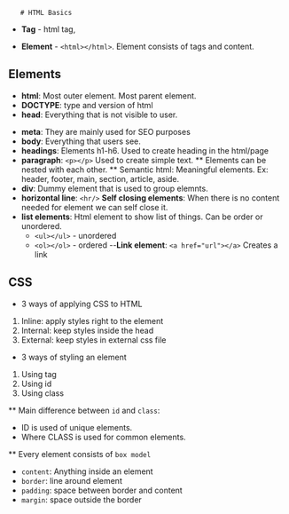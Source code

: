 

       # HTML Basics

- **Tag** - html tag, 

- **Element** - `<html></html>`. Element consists of tags and content.

## Elements

- **html**: Most outer element. Most parent element.
- **DOCTYPE**: type and version of html
- **head**: Everything that is not visible to user.
<!-- head, header, heading -->

- **meta**: They are mainly used for SEO purposes
- **body**: Everything that users see.
- **headings**: Elements h1-h6. Used to create heading in the html/page
- **paragraph**: `<p></p>` Used to create simple text.
** Elements can be nested with each other.
** Semantic html: Meaningful elements. Ex: header, footer, main, section, article, aside.
- **div**: Dummy element that is used to group elemnts.
- **horizontal line**: `<hr/>`
**Self closing elements**: When there is no content needed for element we can self close it.
- **list elements**: Html element to show list of things. Can be order or unordered.
  - `<ul></ul>` - unordered
  - `<ol></ol>` - ordered
--**Link element**: `<a href="url"></a>` Creates a link
## CSS
- 3 ways of applying CSS to HTML

1. Inline: apply styles right to the element
2. Internal: keep styles inside the head
3. External: keep styles in external css file

- 3 ways of styling an element

1. Using tag
2. Using id
3. Using class

** Main difference between `id` and `class`: 
- ID is used of unique elements.
- Where CLASS is used for common elements.

** Every element consists of `box model`
  - `content`: Anything inside an element
  - `border`: line around element
  - `padding`: space between border and content
  - `margin`: space outside the border
